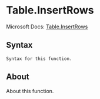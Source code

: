 ---
---

# Table.InsertRows

Microsoft Docs: [Table.InsertRows](https://docs.microsoft.com/en-us/powerquery-m/table-insertrows)

## Syntax

```powerquery-m
Syntax for this function.
```

## About

About this function.

